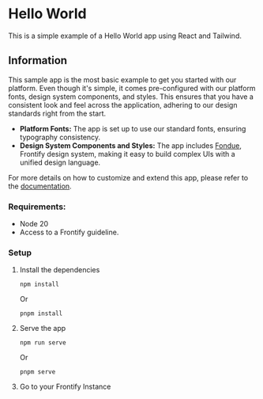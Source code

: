 # Hello World
This is a simple example of a Hello World app using React and Tailwind.

## Information

This sample app is the most basic example to get you started with our platform. Even though it's simple, it comes pre-configured with our platform fonts, design system components, and styles. This ensures that you have a consistent look and feel across the application, adhering to our design standards right from the start.

- **Platform Fonts:** The app is set up to use our standard fonts, ensuring typography consistency.
- **Design System Components and Styles:** The app includes [Fondue](https://fondue-components.frontify.com/), Frontify design system, making it easy to build complex UIs with a unified design language.

For more details on how to customize and extend this app, please refer to the [documentation](https://developer.frontify.com/).

### Requirements:

-   Node 20
-   Access to a Frontify guideline.

### Setup
1. Install the dependencies
    ```
    npm install
    ```
   Or
    ```
    pnpm install
    ```
2. Serve the app
    ```
    npm run serve
    ```
    Or
    ```
    pnpm serve
    ```
3. Go to your Frontify Instance

